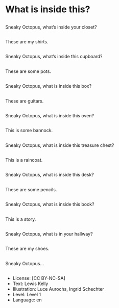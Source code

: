 # What is inside this?

##
Sneaky Octopus, what’s inside your closet?

##
These are my shirts.

##
Sneaky Octopus, what’s inside this cupboard?

##
These are some pots.

##
Sneaky Octopus, what is inside this box?

##
These are guitars.

##
Sneaky Octopus, what is inside this oven?

##
This is some bannock.

##
Sneaky Octopus, what is inside this treasure chest?

##
This is a raincoat.

##
Sneaky Octopus, what is inside this desk?

##
These are some pencils.

##
Sneaky Octopus, what is inside this book?

##
This is a story.

##
Sneaky Octopus, what is in your hallway?

##
These are my shoes.

##
Sneaky Octopus...

##
* License: [CC BY-NC-SA]
* Text: Lewis Kelly
* Illustration: Luce Aurochs, Ingrid Schechter
* Level: Level 1
* Language: en
